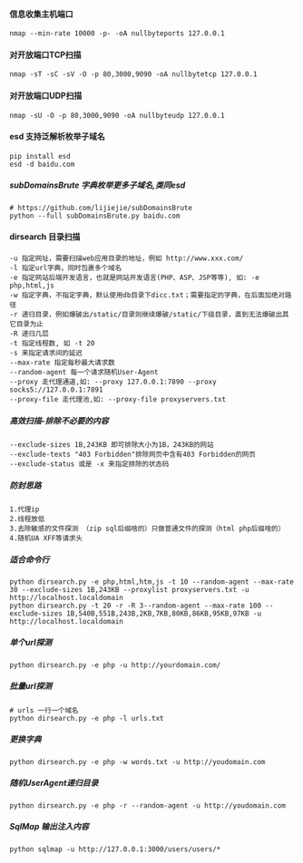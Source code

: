 #### 信息收集主机端口
```shell
nmap --min-rate 10000 -p- -oA nullbyteports 127.0.0.1
```
#### 对开放端口TCP扫描
```shell
nmap -sT -sC -sV -O -p 80,3000,9090 -oA nullbytetcp 127.0.0.1
```
#### 对开放端口UDP扫描
```shell
nmap -sU -O -p 80,3000,9090 -oA nullbyteudp 127.0.0.1
```
#### esd 支持泛解析枚举子域名
```shell
pip install esd
esd -d baidu.com
```
##### subDomainsBrute 字典枚举更多子域名,类同esd
```shell
# https://github.com/lijiejie/subDomainsBrute
python --full subDomainsBrute.py baidu.com
```


#### dirsearch 目录扫描
	-u 指定网址，需要扫描web应用目录的地址，例如 http://www.xxx.com/
	-l 指定url字典，同时包裹多个域名
	-e 指定网站后端开发语言，也就是网站开发语言(PHP、ASP、JSP等等), 如: -e php,html,js
	-w 指定字典，不指定字典，默认使用db目录下dicc.txt；需要指定的字典，在后面加绝对路径
	-r 递归目录，例如爆破出/static/目录则继续爆破/static/下级目录，直到无法爆破出其它目录为止
	-R 递归几层
	-t 指定线程数, 如 -t 20
	-s 来指定请求间的延迟
	--max-rate 指定每秒最大请求数
	--random-agent 每一个请求随机User-Agent
	--proxy 走代理通道,如: --proxy 127.0.0.1:7890 --proxy socks5://127.0.0.1:7891
	--proxy-file 走代理池,如: --proxy-file proxyservers.txt

##### 高效扫描-排除不必要的内容
	--exclude-sizes 1B,243KB 即可排除大小为1B，243KB的网站
	--exclude-texts "403 Forbidden"排除网页中含有403 Forbidden的网页
	--exclude-status 或是 -x 来指定排除的状态码
##### 防封思路
	1.代理ip
	2.线程放低
	3.去除敏感的文件探测 （zip sql后缀啥的）只做普通文件的探测（html php后缀啥的）
	4.随机UA XFF等请求头
##### 适合命令行
```shell
python dirsearch.py -e php,html,htm,js -t 10 --random-agent --max-rate 30 --exclude-sizes 1B,243KB --proxylist proxyservers.txt -u http://localhost.localdomain
python dirsearch.py -t 20 -r -R 3--random-agent --max-rate 100 --exclude-sizes 1B,540B,551B,243B,2KB,7KB,80KB,86KB,95KB,97KB -u http://localhost.localdomain
```

##### 单个url探测
```shell
python dirsearch.py -e php -u http://yourdomain.com/
```
##### 批量url探测
```shell
# urls 一行一个域名
python dirsearch.py -e php -l urls.txt
```
##### 更换字典
```shell
python dirsearch.py -e php -w words.txt -u http://youdomain.com
```
##### 随机UserAgent递归目录
```shell
python dirsearch.py -e php -r --random-agent -u http://youdomain.com
```

##### SqlMap 输出注入内容
```shell
python sqlmap -u http://127.0.0.1:3000/users/users/*
```
